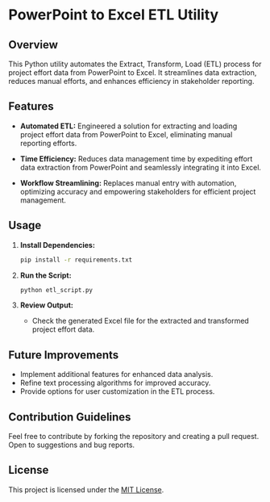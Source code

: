 # PowerPoint to Excel ETL Utility

## Overview

This Python utility automates the Extract, Transform, Load (ETL) process for project effort data from PowerPoint to Excel. It streamlines data extraction, reduces manual efforts, and enhances efficiency in stakeholder reporting.

## Features

- **Automated ETL:** Engineered a solution for extracting and loading project effort data from PowerPoint to Excel, eliminating manual reporting efforts.

- **Time Efficiency:** Reduces data management time by expediting effort data extraction from PowerPoint and seamlessly integrating it into Excel.

- **Workflow Streamlining:** Replaces manual entry with automation, optimizing accuracy and empowering stakeholders for efficient project management.

## Usage

1. **Install Dependencies:**
    ```bash
    pip install -r requirements.txt
    ```

2. **Run the Script:**
    ```bash
    python etl_script.py
    ```

3. **Review Output:**
    - Check the generated Excel file for the extracted and transformed project effort data.

## Future Improvements

- Implement additional features for enhanced data analysis.
- Refine text processing algorithms for improved accuracy.
- Provide options for user customization in the ETL process.

## Contribution Guidelines

Feel free to contribute by forking the repository and creating a pull request. Open to suggestions and bug reports.

## License

This project is licensed under the [MIT License](LICENSE).

